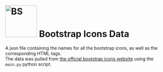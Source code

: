 # <img src="https://icons.getbootstrap.com/assets/img/icons-hero.png" alt="BS" width="100px"/> Bootstrap Icons Data
A json file containing the names for all the bootstrap icons, as well as the corresponding HTML tags.  
The data was pulled from [the official bootstrap icons website](https://icons.getbootstrap.com/) using the `main.py` python script.
